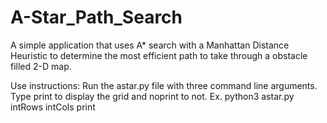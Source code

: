 # A-Star_Path_Search
A simple application that uses A* search with a Manhattan Distance Heuristic to determine the most efficient path to take through a obstacle filled 2-D map.

Use instructions:
Run the astar.py file with three command line arguments. Type print to display the grid and noprint to not. 
Ex. python3 astar.py intRows intCols print
